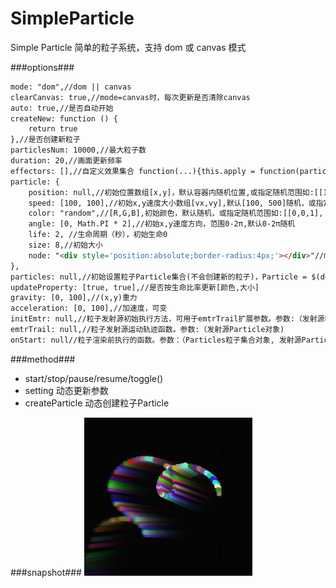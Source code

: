 # SimpleParticle
Simple Particle 简单的粒子系统，支持 dom 或 canvas 模式

###options###
```html
mode: "dom",//dom || canvas
clearCanvas: true,//mode=canvas时，每次更新是否清除canvas
auto: true,//是否自动开始
createNew: function () {
    return true
},//是否创建新粒子
particlesNum: 10000,//最大粒子数
duration: 20,//画面更新频率
effectors: [],//自定义效果集合 function(...){this.apply = function(particle){}}}
particle: {
    position: null,//初始位置数组[x,y]，默认容器内随机位置,或指定随机范围如:[[100,200], [10,30]]，默认容器中央
    speed: [100, 100],//初始x,y速度大小数组[vx,vy],默认[100, 500]随机，或指定随机范围如:[[100,200], [10,30]]
    color: "random",//[R,G,B],初始颜色，默认随机，或指定随机范围如:[[0,0,1], [1,0,0]]，["white", "red"]
    angle: [0, Math.PI * 2],//初始x,y速度方向，范围0-2π,默认0-2π随机
    life: 2, //生命周期（秒），初始生命0
    size: 8,//初始大小
    node: "<div style='position:absolute;border-radius:4px;'></div>"//mode=dom有效
},
particles: null,//初始设置粒子Particle集合(不会创建新的粒子)，Particle = $(dom).simpleParticles("createParticle", particle's option)
updateProperty: [true, true],//是否按生命比率更新[颜色,大小]
gravity: [0, 100],//(x,y)重力
acceleration: [0, 100],//加速度，可变
initEmtr: null,//粒子发射源初始执行方法，可用于emtrTrail扩展参数。参数:（发射源Particle对象)
emtrTrail: null,//粒子发射源运动轨迹函数。参数:（发射源Particle对象)
onStart: null//粒子渲染前执行的函数。参数：（Particles粒子集合对象, 发射源Particle对象）
```
###method###
+ start/stop/pause/resume/toggle()
+ setting 动态更新参数
+ createParticle 动态创建粒子Particle

###snapshot###
![image](snapshot/test.png)

<!--
###demo###
See [here](http://tt-cc.cn/front-end/jquery-plugins/particle)
-->
